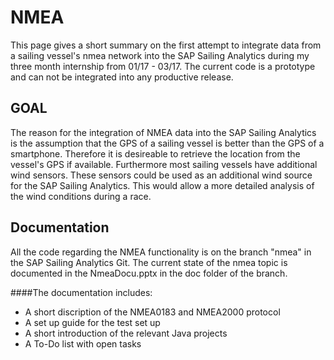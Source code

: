 # NMEA
This page gives a short summary on the first attempt to integrate data from a sailing vessel's nmea network into the SAP Sailing Analytics during my three month internship from 01/17 - 03/17. The current code is a prototype and can not be integrated into any productive release.

## GOAL
The reason for the integration of NMEA data into the SAP Sailing Analytics is the assumption that the GPS of a sailing vessel is better than the GPS of a smartphone. Therefore it is desireable to retrieve the location from the vessel's GPS if available. Furthermore most sailing vessels have additional wind sensors. These sensors could be used as an additional wind source for the SAP Sailing Analytics. This would allow a more detailed analysis of the wind conditions during a race.

## Documentation
All the code regarding the NMEA functionality is on the branch "nmea" in the SAP Sailing Analytics Git. The current state of the nmea topic is documented in the NmeaDocu.pptx in the doc folder of the branch.
 
####The documentation includes:
 * A short discription of the NMEA0183 and NMEA2000 protocol
 * A set up guide for the test set up 
 * A short introduction of the relevant Java projects 
 * A To-Do list with open tasks